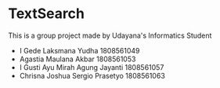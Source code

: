 # TextSearch

This is a group project made by Udayana's Informatics Student
- I Gede Laksmana Yudha 1808561049
- Agastia Maulana Akbar 1808561053
- I Gusti Ayu Mirah Agung Jayanti 1808561057
- Chrisna Joshua Sergio Prasetyo 1808561063
